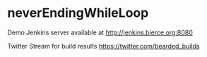 # neverEndingWhileLoop


Demo Jenkins server available at http://jenkins.bierce.org:8080

Twitter Stream for build results https://twitter.com/bearded_builds
